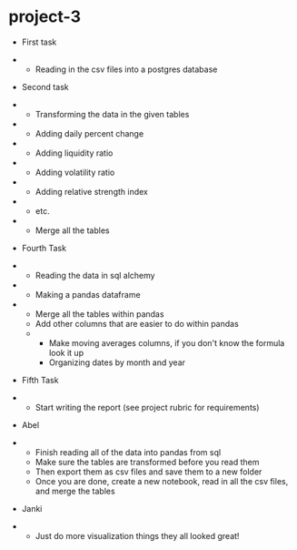 # project-3

* First task 
* * Reading in the csv files into a postgres database 

* Second task
* * Transforming the data in the given tables 
* * Adding daily percent change
* * Adding liquidity ratio
* * Adding volatility ratio
* * Adding relative strength index
* * etc.

* * Merge all the tables

* Fourth Task 
* * Reading the data in sql alchemy 
* * Making a pandas dataframe
* * Merge all the tables within pandas
  * Add other columns that are easier to do within pandas
  * * Make moving averages columns, if you don't know the formula look it up
    * Organizing dates by month and year

* Fifth Task 
* * Start writing the report (see project rubric for requirements)


* Abel
* * Finish reading all of the data into pandas from sql
  * Make sure the tables are transformed before you read them
  * Then export them as csv files and save them to a new folder
  * Once you are done, create a new notebook, read in all the csv files, and merge the tables

* Janki
* * Just do more visualization things they all looked great!
